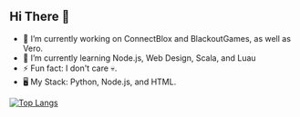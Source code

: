 ## Hi There 👋

- 🔭 I’m currently working on ConnectBlox and BlackoutGames, as well as Vero.
- 🌱 I’m currently learning Node.js, Web Design, Scala, and Luau
- ⚡ Fun fact: I don't care 💀.
- 🖥 My Stack: Python, Node.js, and HTML.
  
[![Top Langs](https://github-readme-stats.vercel.app/api/?username=dotlyhiyou&theme=dark)](https://github.com/dotlyhiyou)
